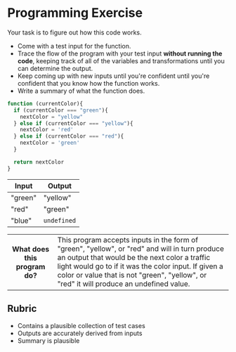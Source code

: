 # Programming Exercise

Your task is to figure out how this code works.

* Come with a test input for the function.
* Trace the flow of the program with your test input **without running the code**, keeping track of all of the variables and transformations until you can determine the output.
* Keep coming up with new inputs until you're confident until you're confident that you know how the function works.
* Write a summary of what the function does.

```js
function (currentColor){
  if (currentColor === "green"){
    nextColor = "yellow"
  } else if (currentColor === "yellow"){
    nextColor = 'red'
  } else if (currentColor === "red"){
    nextColor = 'green'
  }

  return nextColor
}
```

| Input | Output |
| ----- | ------ |
|   "green"    |  "yellow"      | 
|   "red"    |   "green"     | 
|   "blue"    |   `undefined`     | 

<table>
  <tr>
    <th>What does this program do?</th>
    <td>This program accepts inputs in the form of "green", "yellow", or "red" and will in turn produce an output that would be the next color a traffic light would go to if it was the color input. If given a color or value that is not "green", "yellow", or "red" it will produce an undefined value.</td>
  </tr>
</table>

## Rubric

* Contains a plausible collection of test cases
* Outputs are accurately derived from inputs
* Summary is plausible
